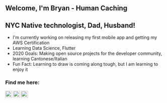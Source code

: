 ## Welcome, I'm Bryan - Human Caching

## NYC Native technologist, Dad, Husband!

- I'm currently working on releasing my first mobile app and getting my AWS Certification
- Learning Data Science, Flutter
- 2020 Goals: Making open source projects for the developer community, learning Cantonese/Italian
- Fun Fact: Learning to draw is coming along tough, but I am learning to enjoy it

### Find me here:

[<img align="left" alt="LinkedIn" width="22px" src="https://www.svgrepo.com/show/306342/linkedin.svg" />][linkedin]

[<img align="left" alt="Twitter" width="22px" src="https://www.svgrepo.com/show/56784/twitter.svg" />][twitter]

[<img align="left" alt="Instagram" width="22px" src="https://www.svgrepo.com/show/85611/instagram.svg" />][instagram]

[linkedin]: https://www.linkedin.com/in/human-caching
[twitter]: https://twitter.com/BrileyDeveloper
[instagram]: https://www.instagram.com/human.caching
